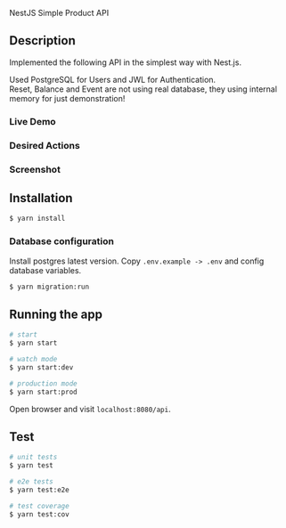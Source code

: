 NestJS Simple Product API

## Description
Implemented the following API in the simplest way with Nest.js. <br/>

Used PostgreSQL for Users and JWL for Authentication. <br/>
Reset, Balance and Event are not using real database, they using internal memory for just demonstration!

### Live Demo


### Desired Actions


### Screenshot


## Installation

```bash
$ yarn install
```
### Database configuration
Install postgres latest version. Copy `.env.example -> .env` and config database variables.

```bash
$ yarn migration:run
```

## Running the app

```bash
# start
$ yarn start

# watch mode
$ yarn start:dev

# production mode
$ yarn start:prod
```

Open browser and visit `localhost:8080/api`.

## Test

```bash
# unit tests
$ yarn test

# e2e tests
$ yarn test:e2e

# test coverage
$ yarn test:cov
```
